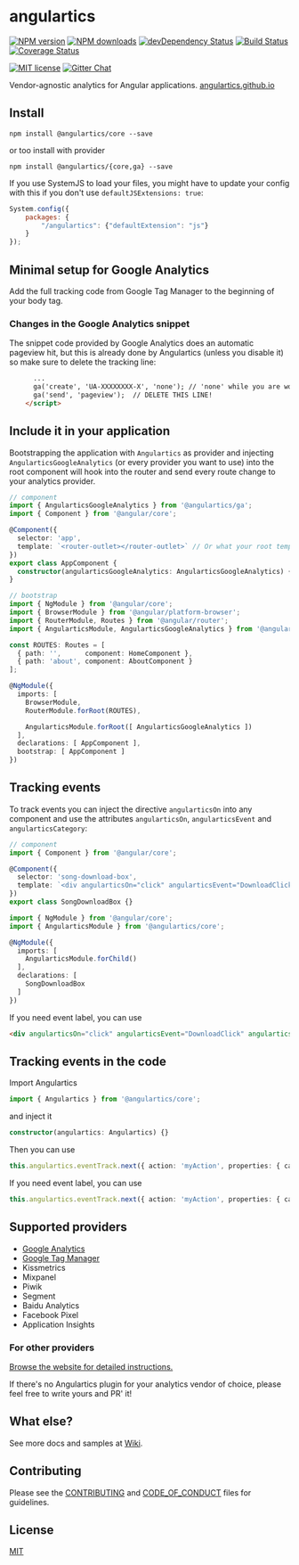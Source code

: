 # angulartics

[![NPM version][npm-image]][npm-url] [![NPM downloads][npm-downloads-image]][npm-downloads-url]
[![devDependency Status](https://david-dm.org/angulartics/angulartics/dev-status.svg)](https://david-dm.org/angulartics/angulartics#info=devDependencies)
[![Build Status](https://img.shields.io/travis/angulartics/angulartics/master.svg?style=flat)](https://travis-ci.org/angulartics/angulartics)
[![Coverage Status](https://coveralls.io/repos/github/angulartics/angulartics/badge.svg?branch=master)](https://coveralls.io/github/angulartics/angulartics?branch=master)

[![MIT license][license-image]][license-url]
[![Gitter Chat](https://img.shields.io/gitter/room/nwjs/nw.js.svg)](https://gitter.im/angulartics/angulartics)

Vendor-agnostic analytics for Angular applications. [angulartics.github.io](http://angulartics.github.io "Go to the website")

## Install

```shell
npm install @angulartics/core --save
```
or too install with provider
```shell
npm install @angulartics/{core,ga} --save
```

If you use SystemJS to load your files, you might have to update your config with this if you don't use `defaultJSExtensions: true`:
```js
System.config({
    packages: {
        "/angulartics": {"defaultExtension": "js"}
    }
});
```

## Minimal setup for Google Analytics

Add the full tracking code from Google Tag Manager to the beginning of your body tag.

### Changes in the Google Analytics snippet

The snippet code provided by Google Analytics does an automatic pageview hit, but this is already done by Angulartics (unless you disable it) so make sure to delete the tracking line:

```html
      ...
      ga('create', 'UA-XXXXXXXX-X', 'none'); // 'none' while you are working on localhost
      ga('send', 'pageview');  // DELETE THIS LINE!
    </script>
```

## Include it in your application

Bootstrapping the application with ```Angulartics``` as provider and injecting ```AngularticsGoogleAnalytics``` (or every provider you want to use) into the root component will hook into the router and send every route change to your analytics provider.

```ts
// component
import { AngularticsGoogleAnalytics } from '@angulartics/ga';
import { Component } from '@angular/core';

@Component({
  selector: 'app',
  template: `<router-outlet></router-outlet>` // Or what your root template is.
})
export class AppComponent {
  constructor(angularticsGoogleAnalytics: AngularticsGoogleAnalytics) {}
}

// bootstrap
import { NgModule } from '@angular/core';
import { BrowserModule } from '@angular/platform-browser';
import { RouterModule, Routes } from '@angular/router';
import { AngularticsModule, AngularticsGoogleAnalytics } from '@angulartics/core';

const ROUTES: Routes = [
  { path: '',      component: HomeComponent },
  { path: 'about', component: AboutComponent }
];

@NgModule({
  imports: [
    BrowserModule,
    RouterModule.forRoot(ROUTES),

    AngularticsModule.forRoot([ AngularticsGoogleAnalytics ])
  ],
  declarations: [ AppComponent ],
  bootstrap: [ AppComponent ]
})
```


## Tracking events

To track events you can inject the directive ```angularticsOn``` into any component and use the attributes ```angularticsOn```, ```angularticsEvent``` and ```angularticsCategory```:


```ts
// component
import { Component } from '@angular/core';

@Component({
  selector: 'song-download-box',
  template: `<div angularticsOn="click" angularticsEvent="DownloadClick" angularticsCategory="{{ song.name }}">Click Me</div>`,
})
export class SongDownloadBox {}

import { NgModule } from '@angular/core';
import { AngularticsModule } from '@angulartics/core';

@NgModule({
  imports: [
    AngularticsModule.forChild()
  ],
  declarations: [
    SongDownloadBox
  ]
})
```

If you need event label, you can use
```html
<div angularticsOn="click" angularticsEvent="DownloadClick" angularticsCategory="{{ song.name }}" [angularticsProperties]="{label: 'Fall Campaign'}">Click Me</div>
```


## Tracking events in the code
Import Angulartics
```ts
import { Angulartics } from '@angulartics/core';
```
and inject it
```ts
constructor(angulartics: Angulartics) {}
```

Then you can use
```ts
this.angulartics.eventTrack.next({ action: 'myAction', properties: { category: 'myCategory' }});
```

If you need event label, you can use

```ts
this.angulartics.eventTrack.next({ action: 'myAction', properties: { category: 'myCategory', label: 'myLabel' }});
```

## Supported providers

* [Google Analytics](https://github.com/angulartics/angulartics/wiki/Google-Analytics)
* [Google Tag Manager](https://github.com/angulartics/angulartics/wiki/Google-Tag-Manager)
* Kissmetrics
* Mixpanel
* Piwik
* Segment
* Baidu Analytics
* Facebook Pixel
* Application Insights

### For other providers

[Browse the website for detailed instructions.](http://angulartics.github.io)

If there's no Angulartics plugin for your analytics vendor of choice, please feel free to write yours and PR' it!

## What else?

See more docs and samples at [Wiki](https://github.com/angulartics/angulartics/wiki).

## Contributing

Please see the [CONTRIBUTING](https://github.com/angulartics/angulartics/blob/master/.github/CONTRIBUTING.md) and [CODE_OF_CONDUCT](https://github.com/angulartics/angulartics/blob/master/.github/CODE_OF_CONDUCT.md) files for guidelines.

## License

[MIT](LICENSE)

[npm-image]: https://img.shields.io/npm/v/angulartics.svg
[npm-url]: https://npmjs.org/package/angulartics
[npm-downloads-image]: https://img.shields.io/npm/dm/angulartics.svg
[npm-downloads-url]: https://npmjs.org/package/angulartics
[bower-image]: https://img.shields.io/bower/v/angulartics.svg
[bower-url]: http://bower.io/search/?q=angulartics
[dep-status-image]: https://img.shields.io/david/angulartics/angulartics.svg
[dep-status-url]: https://david-dm.org/angulartics/angulartics
[license-image]: http://img.shields.io/badge/license-MIT-blue.svg
[license-url]: LICENSE
[slack-image]: https://angulartics.herokuapp.com/badge.svg
[slack-url]: https://angulartics.herokuapp.com
